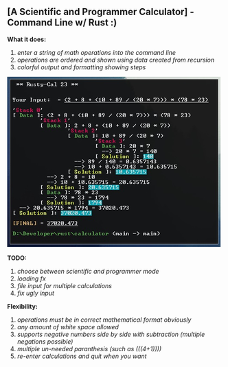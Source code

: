 ## [A Scientific and Programmer Calculator] - Command Line w/ Rust :)

**What it does:**
1. *enter a string of math operations into the command line*
2. *operations are ordered and shown using data created from recursion*
3. *colorful output and formatting showing steps*

![terminal output](preview.jpg)

**TODO:**
1. *choose between scientific and programmer mode*
2. *loading fx*
3. *file input for multiple calculations*
4. *fix ugly input*

**Flexibility:**
1. *operations must be in correct mathematical format obviously*
2. *any amount of white space allowed*
3. *supports negative numbers side by side with subtraction (multiple negations possible)*
4. *multiple un-needed paranthesis (such as (((4+1))))*
5. *re-enter calculations and quit when you want*
